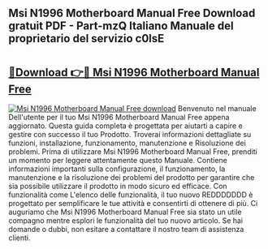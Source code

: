 ## Msi N1996 Motherboard Manual Free Download gratuit PDF - Part-mzQ Italiano Manuale del proprietario del servizio c0lsE

# <h2><a href="http://dfb0hi.blite.top/?on=Msi+N1996+Motherboard+Manual+Free">🔗Download 👉🔴 Msi N1996 Motherboard Manual Free</a></h2>

[![Msi N1996 Motherboard Manual Free download](https://i.imgur.com/lujVjoI.png)](http://dfb0hi.blite.top/?on=Msi+N1996+Motherboard+Manual+Free)
Benvenuto nel manuale Dell'utente per il tuo Msi N1996 Motherboard Manual Free appena aggiornato. Questa guida completa è progettata per aiutarti a capire e gestire con successo il tuo Prodotto. Troverai informazioni dettagliate su funzioni, installazione, funzionamento, manutenzione e Risoluzione dei problemi. Prima di utilizzare Msi N1996 Motherboard Manual Free, prenditi un momento per leggere attentamente questo Manuale. Contiene informazioni importanti sulla configurazione, il funzionamento, la manutenzione e la risoluzione dei problemi del prodotto per garantire che sia possibile utilizzare il prodotto in modo sicuro ed efficace. Con funzionalità come L'elenco delle funzionalità, il tuo nuovo REDDDDDDD è progettato per semplificare le tue attività e consentirti di ottenere di più. Ci auguriamo che Msi N1996 Motherboard Manual Free sia stato un utile compagno mentre esplori le funzionalità del tuo nuovo articolo. Se hai domande o dubbi, non esitare a contattare il nostro team di assistenza clienti.
